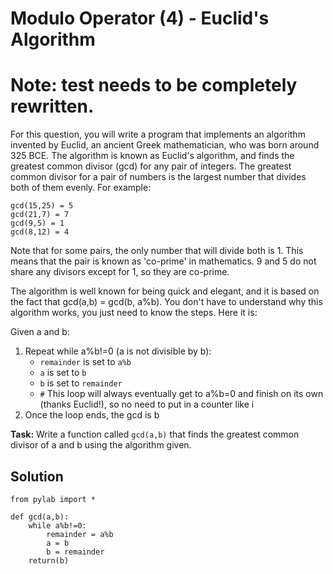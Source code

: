 # Modulo Operator (4) - Euclid's Algorithm

# Note: test needs to be completely rewritten.

For this question, you will write a program that implements an algorithm invented by Euclid, an ancient Greek mathematician, who was born around 325 BCE. The algorithm is known as Euclid's algorithm, and finds the greatest common divisor (gcd) for any pair of integers. The greatest common divisor for a pair of numbers is the largest number that divides both of them evenly. For example:

````
gcd(15,25) = 5 
gcd(21,7) = 7
gcd(9,5) = 1
gcd(8,12) = 4
````

Note that for some pairs, the only number that will divide both is 1. This means that the pair is known as 'co-prime' in mathematics. 9 and 5 do not share any divisors except for 1, so they are co-prime. 

The algorithm is well known for being quick and elegant, and it is based on the fact that gcd(a,b) = gcd(b, a%b). You don't have to understand why this algorithm works, you just need to know the steps. Here it is:

Given a and b:
1. Repeat while a%b!=0 (a is not divisible by b):
    - `remainder` is set to `a%b`
    - `a` is set to `b`
    - `b` is set to `remainder`
    - `#` This loop will always eventually get to a%b=0 and finish on its own (thanks Euclid!), so no need to put in a counter like i
2. Once the loop ends, the gcd is b

**Task:** Write a function called `gcd(a,b)` that finds the greatest common divisor of a and b using the algorithm given.


## Solution

````
from pylab import *

def gcd(a,b):
    while a%b!=0:
        remainder = a%b
        a = b
        b = remainder
    return(b)
    
  
````

